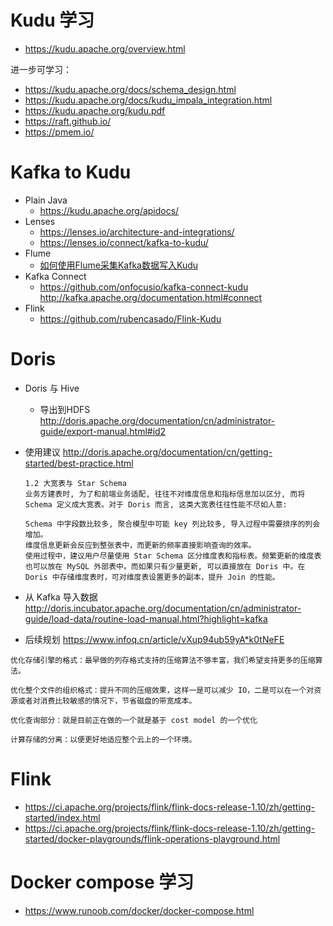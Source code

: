 # Kudu 学习
* https://kudu.apache.org/overview.html

进一步可学习：
* https://kudu.apache.org/docs/schema_design.html
* https://kudu.apache.org/docs/kudu_impala_integration.html
* https://kudu.apache.org/kudu.pdf
* https://raft.github.io/
* https://pmem.io/

# Kafka to Kudu
* Plain Java
  * https://kudu.apache.org/apidocs/
* Lenses
  * https://lenses.io/architecture-and-integrations/
  * https://lenses.io/connect/kafka-to-kudu/
* Flume
  * [如何使用Flume采集Kafka数据写入Kudu](https://cloud.tencent.com/developer/article/1158194)
* Kafka Connect
  * https://github.com/onfocusio/kafka-connect-kudu http://kafka.apache.org/documentation.html#connect
* Flink
  * https://github.com/rubencasado/Flink-Kudu

# Doris
* Doris 与 Hive
  * 导出到HDFS http://doris.apache.org/documentation/cn/administrator-guide/export-manual.html#id2
* 使用建议 http://doris.apache.org/documentation/cn/getting-started/best-practice.html
  ```
  1.2 大宽表与 Star Schema
  业务方建表时, 为了和前端业务适配, 往往不对维度信息和指标信息加以区分, 而将 Schema 定义成大宽表。对于 Doris 而言, 这类大宽表往往性能不尽如人意:

  Schema 中字段数比较多, 聚合模型中可能 key 列比较多, 导入过程中需要排序的列会增加。
  维度信息更新会反应到整张表中，而更新的频率直接影响查询的效率。
  使用过程中，建议用户尽量使用 Star Schema 区分维度表和指标表。频繁更新的维度表也可以放在 MySQL 外部表中。而如果只有少量更新, 可以直接放在 Doris 中。在 Doris 中存储维度表时，可对维度表设置更多的副本，提升 Join 的性能。
  ```
* 从 Kafka 导入数据
http://doris.incubator.apache.org/documentation/cn/administrator-guide/load-data/routine-load-manual.html?highlight=kafka

* 后续规划 https://www.infoq.cn/article/vXup94ub59yA*k0tNeFE
```
优化存储引擎的格式：最早做的列存格式支持的压缩算法不够丰富，我们希望支持更多的压缩算法。

优化整个文件的组织格式：提升不同的压缩效果，这样一是可以减少 IO，二是可以在一个对资源或者对消费比较敏感的情况下，节省磁盘的带宽成本。

优化查询部分：就是目前正在做的一个就是基于 cost model 的一个优化

计算存储的分离：以便更好地适应整个云上的一个环境。
```

# Flink
* https://ci.apache.org/projects/flink/flink-docs-release-1.10/zh/getting-started/index.html
* https://ci.apache.org/projects/flink/flink-docs-release-1.10/zh/getting-started/docker-playgrounds/flink-operations-playground.html

# Docker compose 学习
* https://www.runoob.com/docker/docker-compose.html
